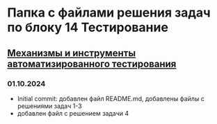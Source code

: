 # **Папка с файлами решения задач по блоку 14 Тестирование**

## [Механизмы и инструменты автоматизированного тестирования](https://github.com/netology-code/onec-mid-homeworks/blob/main/TAT/homework-14-1.md)
### **01.10.2024** 
- Initial commit: добавлен файл README.md, добавлены файлы с решениями задач 1-3
- добавлен файл с решением задачи 4